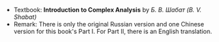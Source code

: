 * Textbook: **Introduction to Complex Analysis** by *Б. В. Шабат (B. V. Shabat)*
* Remark: There is only the original Russian version and one Chinese version for this book's Part I. For Part II, there is an English translation.
